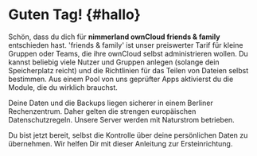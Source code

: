 # Guten Tag! {#hallo}

Schön, dass du dich für **nimmerland ownCloud friends & family** entschieden hast. 'friends & family' ist unser preiswerter Tarif für kleine Gruppen oder Teams, die ihre ownCloud selbst administrieren wollen. Du kannst beliebig viele Nutzer und Gruppen anlegen (solange dein Speicherplatz reicht) und die Richtlinien für das Teilen von Dateien selbst bestimmen. Aus einem Pool von uns geprüfter Apps aktivierst du die Module, die du wirklich brauchst.

Deine Daten und die Backups liegen sicherer in einem Berliner Rechenzentrum. Daher gelten die strengen europäischen Datenschutzregeln. Unsere Server werden mit Naturstrom betrieben.

Du bist jetzt bereit, selbst die Kontrolle über deine persönlichen Daten zu übernehmen. Wir helfen Dir mit dieser Anleitung zur Ersteinrichtung.